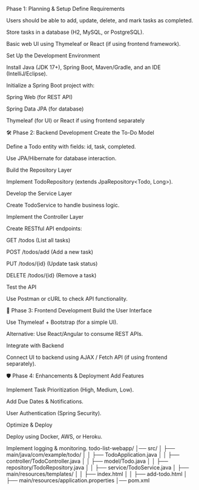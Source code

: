 Phase 1: Planning & Setup
Define Requirements

Users should be able to add, update, delete, and mark tasks as completed.

Store tasks in a database (H2, MySQL, or PostgreSQL).

Basic web UI using Thymeleaf or React (if using frontend framework).

Set Up the Development Environment

Install Java (JDK 17+), Spring Boot, Maven/Gradle, and an IDE (IntelliJ/Eclipse).

Initialize a Spring Boot project with:

Spring Web (for REST API)

Spring Data JPA (for database)

Thymeleaf (for UI) or React if using frontend separately

🛠 Phase 2: Backend Development
Create the To-Do Model

Define a Todo entity with fields: id, task, completed.

Use JPA/Hibernate for database interaction.

Build the Repository Layer

Implement TodoRepository (extends JpaRepository<Todo, Long>).

Develop the Service Layer

Create TodoService to handle business logic.

Implement the Controller Layer

Create RESTful API endpoints:

GET /todos (List all tasks)

POST /todos/add (Add a new task)

PUT /todos/{id} (Update task status)

DELETE /todos/{id} (Remove a task)

Test the API

Use Postman or cURL to check API functionality.

🎨 Phase 3: Frontend Development
Build the User Interface

Use Thymeleaf + Bootstrap (for a simple UI).

Alternative: Use React/Angular to consume REST APIs.

Integrate with Backend

Connect UI to backend using AJAX / Fetch API (if using frontend separately).

🛡 Phase 4: Enhancements & Deployment
Add Features

Implement Task Prioritization (High, Medium, Low).

Add Due Dates & Notifications.

User Authentication (Spring Security).

Optimize & Deploy

Deploy using Docker, AWS, or Heroku.

Implement logging & monitoring.
todo-list-webapp/
│── src/
│   ├── main/java/com/example/todo/
│   │   ├── TodoApplication.java
│   │   ├── controller/TodoController.java
│   │   ├── model/Todo.java
│   │   ├── repository/TodoRepository.java
│   │   ├── service/TodoService.java
│   ├── main/resources/templates/
│   │   ├── index.html
│   │   ├── add-todo.html
│   ├── main/resources/application.properties
│── pom.xml
